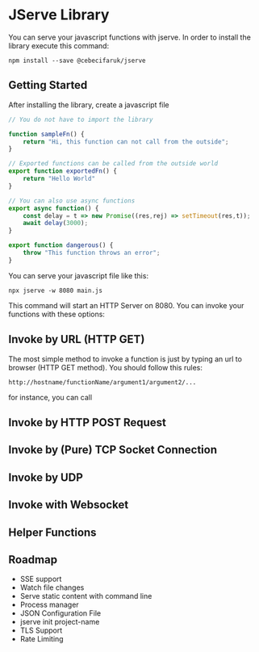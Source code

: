 # JServe Library

You can serve your javascript functions with jserve. In order to install the library execute this command:

```
npm install --save @cebecifaruk/jserve
```

## Getting Started

After installing the library, create a javascript file

```js
// You do not have to import the library

function sampleFn() {
    return "Hi, this function can not call from the outside";
}

// Exported functions can be called from the outside world
export function exportedFn() {
    return "Hello World"
}

// You can also use async functions
export async function() {
    const delay = t => new Promise((res,rej) => setTimeout(res,t));
    await delay(3000);
}

export function dangerous() {
    throw "This function throws an error";
}
```

You can serve your javascript file like this:

```
npx jserve -w 8080 main.js
```

This command will start an HTTP Server on 8080. You can invoke your functions with these options:

## Invoke by URL (HTTP GET)

The most simple method to invoke a function is just by typing an url to browser (HTTP GET method). You should follow this rules:

```
http://hostname/functionName/argument1/argument2/...
```

for instance, you can call

## Invoke by HTTP POST Request

## Invoke by (Pure) TCP Socket Connection

## Invoke by UDP

## Invoke with Websocket

## Helper Functions

## Roadmap

- SSE support
- Watch file changes
- Serve static content with command line
- Process manager
- JSON Configuration File
- jserve init project-name
- TLS Support
- Rate Limiting
